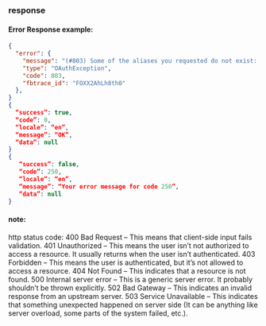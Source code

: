 ### response

#### Error Response example:
```json
{
  "error": {
    "message": "(#803) Some of the aliases you requested do not exist: products",
    "type": "OAuthException",
    "code": 803,
    "fbtrace_id": "FOXX2AhLh8th0"
  },
}
{
  “success”: true,
  “code”: 0,
  “locale”: “en”,
  “message”: “OK”,
  “data”: null
}
{
   “success”: false,
   “code”: 250,
   “locale”: “en”,
   “message”: “Your error message for code 250”,
   “data”: null
}

```

#### note: 
http status code:
400 Bad Request – This means that client-side input fails validation.
401 Unauthorized – This means the user isn’t not authorized to access a resource. It usually returns when the user isn’t authenticated.
403 Forbidden – This means the user is authenticated, but it’s not allowed to access a resource.
404 Not Found – This indicates that a resource is not found.
500 Internal server error – This is a generic server error. It probably shouldn’t be thrown explicitly.
502 Bad Gateway – This indicates an invalid response from an upstream server.
503 Service Unavailable – This indicates that something unexpected happened on server side (It can be anything like server overload, some parts of the system failed, etc.).
